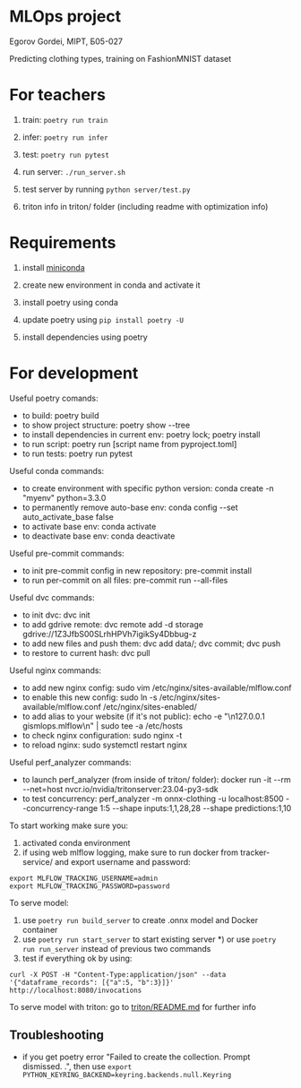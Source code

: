 # MLOps project

Egorov Gordei, MIPT, Б05-027

Predicting clothing types, training on FashionMNIST dataset

# For teachers

1) train: ```poetry run train```

2) infer: ```poetry run infer```

3) test: ```poetry run pytest```

4) run server: ```./run_server.sh```

5) test server by running ```python server/test.py```

6) triton info in triton/ folder (including readme with optimization info)

# Requirements

1) install [miniconda](https://docs.conda.io/projects/miniconda/en/latest/miniconda-install.html)

2) create new environment in conda and activate it

3) install poetry using conda

4) update poetry using ```pip install poetry -U```

5) install dependencies using poetry

# For development

Useful poetry comands:
- to build: poetry build
- to show project structure: poetry show --tree
- to install dependencies in current env: poetry lock; poetry install
- to run script: poetry run [script name from pyproject.toml]
- to run tests: poetry run pytest

Useful conda commands:
- to create environment with specific python version: conda create -n "myenv" python=3.3.0
- to permanently remove auto-base env: conda config --set auto\_activate\_base false
- to activate base env: conda activate
- to deactivate base env: conda deactivate

Useful pre-commit commands:
- to init pre-commit config in new repository: pre-commit install
- to run per-commit on all files: pre-commit run --all-files

Useful dvc commands:
- to init dvc: dvc init
- to add gdrive remote: dvc remote add -d storage gdrive://1Z3JfbS00SLrhHPVh7igikSy4Dbbug-z
- to add new files and push them: dvc add data/; dvc commit; dvc push
- to restore to current hash: dvc pull

Useful nginx commands:
- to add new nginx config: sudo vim /etc/nginx/sites-available/mlflow.conf
- to enable this new config: sudo ln -s /etc/nginx/sites-available/mlflow.conf /etc/nginx/sites-enabled/
- to add alias to your website (if it's not public): echo -e "\n127.0.0.1 gismlops.mlflow\n" | sudo tee -a /etc/hosts
- to check nginx configuration: sudo nginx -t
- to reload nginx: sudo systemctl restart nginx

Useful perf_analyzer commands:
- to launch perf_analyzer (from inside of triton/ folder): docker run -it --rm --net=host nvcr.io/nvidia/tritonserver:23.04-py3-sdk
- to test concurrency: perf_analyzer -m onnx-clothing -u localhost:8500 --concurrency-range 1:5 --shape inputs:1,1,28,28 --shape predictions:1,10

To start working make sure you:
1) activated conda environment
2) if using web mlflow logging, make sure to run docker from tracker-service/ and export username and password:
```
export MLFLOW_TRACKING_USERNAME=admin
export MLFLOW_TRACKING_PASSWORD=password
```

To serve model:
1) use ```poetry run build_server``` to create .onnx model and Docker container
2) use ```poetry run start_server``` to start existing server
*) or use ```poetry run run_server``` instead of previous two commands
3) test if everything ok by using:
```
curl -X POST -H "Content-Type:application/json" --data '{"dataframe_records": [{"a":5, "b":3}]}' http://localhost:8080/invocations
```

To serve model with triton: go to [triton/README.md](triton/README.md) for further info

## Troubleshooting

- if you get poetry error "Failed to create the collection. Prompt dismissed. .", then use
```export PYTHON_KEYRING_BACKEND=keyring.backends.null.Keyring```
